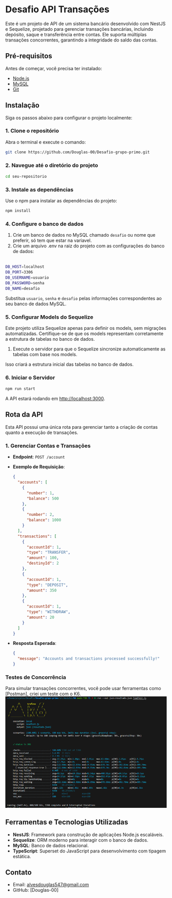 # Desafio API Transações

Este é um projeto de API de um sistema bancário desenvolvido com NestJS e Sequelize, projetado para gerenciar transações bancárias, incluindo depósito, saque e transferência entre contas. Ele suporta múltiplas transações concorrentes, garantindo a integridade do saldo das contas.

## Pré-requisitos

Antes de começar, você precisa ter instalado:

- [Node.js](https://nodejs.org/en/download/)
- [MySQL](https://dev.mysql.com/downloads/installer/)
- [Git](https://git-scm.com/downloads)

## Instalação

Siga os passos abaixo para configurar o projeto localmente:

### 1. Clone o repositório

Abra o terminal e execute o comando:

```bash
git clone https://github.com/Douglas-00/Desafio-grupo-primo.git
```

### 2. Navegue até o diretório do projeto

```bash
cd seu-repositorio
```

### 3. Instale as dependências

Use o npm para instalar as dependências do projeto:

```bash
npm install

```

### 4. Configure o banco de dados

1. Crie um banco de dados no MySQL chamado `desafio` ou nome que preferir, só tem que estar na variavel.
2. Crie um arquivo .env na raiz do projeto com as configurações do banco de dados:

```bash

DB_HOST=localhost
DB_PORT=3306
DB_USERNAME=usuario
DB_PASSWORD=senha
DB_NAME=desafio
```

Substitua `usuario`, `senha` e `desafio` pelas informações correspondentes ao seu banco de dados MySQL.

### 5. Configurar Models do Sequelize

Este projeto utiliza Sequelize apenas para definir os models, sem migrações automatizadas. Certifique-se de que os models representam corretamente a estrutura de tabelas no banco de dados.

1. Execute o servidor para que o Sequelize sincronize automaticamente as tabelas com base nos models.

Isso criará a estrutura inicial das tabelas no banco de dados.

### 6. Iniciar o Servidor

```bash
npm run start
```

A API estará rodando em [http://localhost:3000](http://localhost:3000).

## Rota da API

Esta API possui uma única rota para gerenciar tanto a criação de contas quanto a execução de transações.

### 1. Gerenciar Contas e Transações

- **Endpoint**: `POST /account`
- **Exemplo de Requisição**:

  ```json
  {
    "accounts": [
      {
        "number": 1,
        "balance": 500
      },
      {
        "number": 2,
        "balance": 1000
      }
    ],
    "transactions": [
      {
        "accountId": 1,
        "type": "TRANSFER",
        "amount": 100,
        "destinyId": 2
      },
      {
        "accountId": 1,
        "type": "DEPOSIT",
        "amount": 350
      },
      {
        "accountId": 1,
        "type": "WITHDRAW",
        "amount": 20
      }
    ]
  }
  ```

- **Resposta Esperada**:
  ```json
  {
    "message": "Accounts and transactions processed successfully!"
  }
  ```

### Testes de Concorrência

Para simular transações concorrentes, você pode usar ferramentas como [Postman], criei um teste com o K6.
![alt text](cenarioTesteK6.png)

## Ferramentas e Tecnologias Utilizadas

- **NestJS**: Framework para construção de aplicações Node.js escaláveis.
- **Sequelize**: ORM moderno para interagir com o banco de dados.
- **MySQL**: Banco de dados relacional.
- **TypeScript**: Superset do JavaScript para desenvolvimento com tipagem estática.

## Contato

- Email: alvesdouglas547@gmail.com
- GitHub: [Douglas-00]
